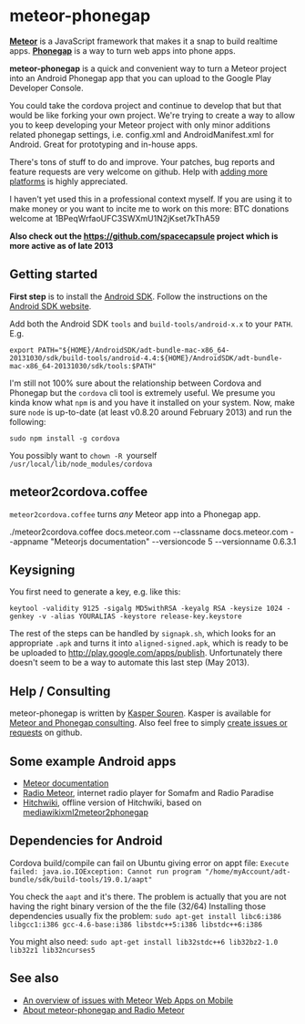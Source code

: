 meteor-phonegap
===============

**[Meteor](http://meteor.com/)** is a JavaScript framework that makes it a
snap to build realtime apps.  **[Phonegap](http://phonegap.com/)** is
a way to turn web apps into phone apps.

**meteor-phonegap** is a quick and convenient way to turn a Meteor
project into an Android Phonegap app that you can upload to the Google
Play Developer Console.

You could take the cordova project and continue to develop that but
that would be like forking your own project. We're trying to create a
way to allow you to keep developing your Meteor project with only
minor additions related phonegap settings, i.e. config.xml and
AndroidManifest.xml for Android.  Great for prototyping and in-house
apps.

There's tons of stuff to do and improve. Your patches, bug reports and
feature requests are very welcome on github. Help with [adding more
platforms](https://github.com/guaka/meteor-phonegap/issues/26) is
highly appreciated.

I haven't yet used this in a professional context myself. If you are
using it to make money or you want to incite me to work on this more:
BTC donations welcome at 1BPeqWrfaoUFC3SWXmU1N2jKset7kThA59


**Also check out the https://github.com/spacecapsule project which is more active as of late 2013**


Getting started
---------------

**First step** is to install the [Android SDK](https://developer.android.com/sdk/installing/index.html). Follow the instructions on the [Android SDK website](https://developer.android.com/sdk/installing/index.html).

Add both the Android SDK `tools` and `build-tools/android-x.x` to your `PATH`. E.g.

    export PATH="${HOME}/AndroidSDK/adt-bundle-mac-x86_64-20131030/sdk/build-tools/android-4.4:${HOME}/AndroidSDK/adt-bundle-mac-x86_64-20131030/sdk/tools:$PATH"

I'm still not 100% sure about the relationship between Cordova and
Phonegap but the `cordova` cli tool is extremely useful. We presume
you kinda know what `npm` is and you have it installed on your system.
Now, make sure `node` is up-to-date (at least v0.8.20 around February
2013) and run the following:

    sudo npm install -g cordova

You possibly want to `chown -R `yourself` /usr/local/lib/node_modules/cordova`




meteor2cordova.coffee
---------------------

`meteor2cordova.coffee` turns *any* Meteor app into a Phonegap app.


   ./meteor2cordova.coffee docs.meteor.com --classname docs.meteor.com --appname "Meteorjs documentation" --versioncode 5 --versionname 0.6.3.1




Keysigning
----------

You first need to generate a key, e.g. like this:

    keytool -validity 9125 -sigalg MD5withRSA -keyalg RSA -keysize 1024 -genkey -v -alias YOURALIAS -keystore release-key.keystore


The rest of the steps can be handled by `signapk.sh`, which looks for
an appropriate `.apk` and turns it into `aligned-signed.apk`, which is
ready to be be uploaded to http://play.google.com/apps/publish.
Unfortunately there doesn't seem to be a way to automate this last
step (May 2013).


Help / Consulting
-----------------

meteor-phonegap is written by [Kasper Souren](http://guaka.org/).
Kasper is available for [Meteor and Phonegap consulting](http://guaka.org/contact).
Also feel free to simply [create issues or requests](https://github.com/guaka/meteor-phonegap/issues/new) on github.


Some example Android apps
-------------------------
* [Meteor documentation](https://play.google.com/store/apps/details?id=io.cordova.cordovadocsmeteorcom)
* [Radio Meteor](https://play.google.com/store/apps/details?id=io.cordova.radio.meteor.com), internet radio player for Somafm and Radio Paradise
* [Hitchwiki](https://play.google.com/store/apps/details?id=io.cordova.cordovahitchwikimeteorcom), offline version of Hitchwiki, based on [mediawikixml2meteor2phonegap](https://github.com/guaka/mediawikixml2meteor2phonegap)


Dependencies for Android
--------
Cordova build/compile can fail on Ubuntu giving error on appt file:
    `Execute failed: java.io.IOException: Cannot run program "/home/myAccount/adt-bundle/sdk/build-tools/19.0.1/aapt"`

You check the `aapt` and it's there. The problem is actually that you are not having the right binary version of the the file  (32/64)
Installing those dependencies usually fix the problem:
`sudo apt-get install libc6:i386 libgcc1:i386 gcc-4.6-base:i386 libstdc++5:i386 libstdc++6:i386`

You might also need:
`sudo apt-get install lib32stdc++6 lib32bz2-1.0 lib32z1 lib32ncurses5`

See also
--------
* [An overview of issues with Meteor Web Apps on Mobile](https://github.com/awwx/misc/wiki/Meteor-Web-Apps-on-Mobile)
* [About meteor-phonegap and Radio Meteor](http://guaka.org/2013/meteor-phonegap-and-radio-meteor)
